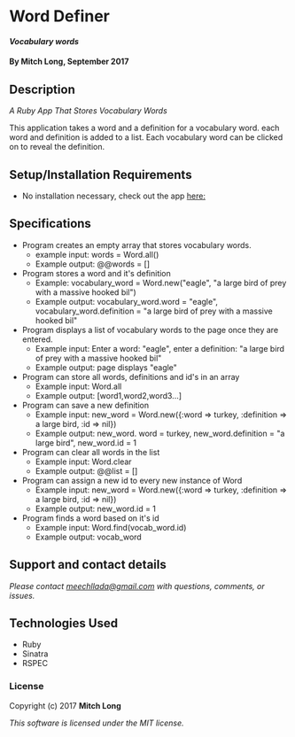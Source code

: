 # Word Definer

#### _Vocabulary words_

#### By Mitch Long, September 2017

## Description

_A Ruby App That Stores Vocabulary Words_

This application takes a word and a definition for a vocabulary word. each word and definition is added to a list.  Each vocabulary word can be clicked on to reveal the definition.  




## Setup/Installation Requirements

* No installation necessary, check out the app [here:](https://pacific-plateau-85728.herokuapp.com/)

## Specifications

* Program creates an empty array that stores vocabulary words.
  * example input: words = Word.all()
  * Example output: @@words = []
* Program stores a word and it's definition
  * Example: vocabulary_word = Word.new("eagle", "a large bird of prey with a massive hooked bil")
  * Example output: vocabulary_word.word = "eagle", vocabulary_word.definition = "a large bird of prey with a massive hooked bil"
* Program displays a list of vocabulary words to the page once they are entered.
  * Example input: Enter a word: "eagle", enter a definition: "a large bird of prey with a massive hooked bil"
  * Example output: page displays "eagle"
* Program can store all words, definitions and id's in an array
  * Example input: Word.all
  * Example output: [word1,word2,word3...]
* Program can save a new definition
  * Example input: new_word = Word.new({:word => turkey, :definition => a large bird, :id => nil})
  * Example output: new_word. word = turkey, new_word.definition = "a large bird", new_word.id = 1
* Program can clear all words in the list
  * Example input: Word.clear
  * Example output: @@list = []
* Program can assign a new id to every new instance of Word
  * Example input: new_word = Word.new({:word => turkey, :definition => a large bird, :id => nil})
  * Example output: new_word.id = 1
* Program finds a word based on it's id
  * Example input: Word.find(vocab_word.id)
  * Example output: vocab_word


## Support and contact details

_Please contact [meechllada@gmail.com](mailto:meechllada@gmail.com) with questions, comments, or issues._

## Technologies Used

* Ruby
* Sinatra
* RSPEC

### License

Copyright (c) 2017 **Mitch Long**

*This software is licensed under the MIT license.*
